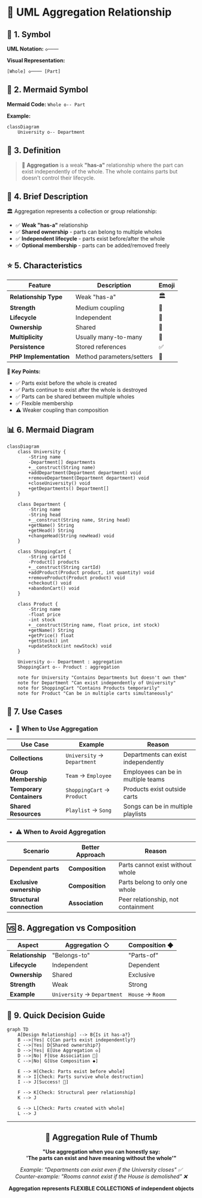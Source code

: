 # 🔗 UML Aggregation Relationship

## 📐 1. Symbol
**UML Notation:** `◇────`

**Visual Representation:**
```
[Whole] ◇──── [Part]
```

## 🔄 2. Mermaid Symbol
**Mermaid Code:** `Whole o-- Part`

**Example:**
```mermaid
classDiagram
    University o-- Department
```

## 📖 3. Definition
> 🎯 **Aggregation** is a weak **"has-a"** relationship where the part can exist independently of the whole. The whole contains parts but doesn't control their lifecycle.

## 📝 4. Brief Description
🏛️ Aggregation represents a collection or group relationship:

- ✅ **Weak "has-a"** relationship
- ✅ **Shared ownership** - parts can belong to multiple wholes
- ✅ **Independent lifecycle** - parts exist before/after the whole
- ✅ **Optional membership** - parts can be added/removed freely

## ⭐ 5. Characteristics

| Feature | Description | Emoji |
|---------|-------------|--------|
| **Relationship Type** | Weak "has-a" | 🏛️ |
| **Strength** | Medium coupling | 🎯 |
| **Lifecycle** | Independent | 🔄 |
| **Ownership** | Shared | 🤝 |
| **Multiplicity** | Usually many-to-many | 🔢 |
| **Persistence** | Stored references | ✅ |
| **PHP Implementation** | Method parameters/setters | 🐘 |

**🎯 Key Points:**
- ✅ Parts exist before the whole is created
- ✅ Parts continue to exist after the whole is destroyed
- ✅ Parts can be shared between multiple wholes
- ✅ Flexible membership
- ⚠️ Weaker coupling than composition


## 📊 6. Mermaid Diagram

```mermaid
classDiagram
    class University {
        -String name
        -Department[] departments
        +__construct(String name)
        +addDepartment(Department department) void
        +removeDepartment(Department department) void
        +closeUniversity() void
        +getDepartments() Department[]
    }
    
    class Department {
        -String name
        -String head
        +__construct(String name, String head)
        +getName() String
        +getHead() String
        +changeHead(String newHead) void
    }
    
    class ShoppingCart {
        -String cartId
        -Product[] products
        +__construct(String cartId)
        +addProduct(Product product, int quantity) void
        +removeProduct(Product product) void
        +checkout() void
        +abandonCart() void
    }
    
    class Product {
        -String name
        -float price
        -int stock
        +__construct(String name, float price, int stock)
        +getName() String
        +getPrice() float
        +getStock() int
        +updateStock(int newStock) void
    }
    
    University o-- Department : aggregation
    ShoppingCart o-- Product : aggregation
    
    note for University "Contains Departments but doesn't own them"
    note for Department "Can exist independently of University"
    note for ShoppingCart "Contains Products temporarily"
    note for Product "Can be in multiple carts simultaneously"
```

## 🚀 7. Use Cases

- ### 🎯 When to Use Aggregation

| Use Case | Example | Reason |
|----------|---------|--------|
| **Collections** | `University` → `Department` | Departments can exist independently |
| **Group Membership** | `Team` → `Employee` | Employees can be in multiple teams |
| **Temporary Containers** | `ShoppingCart` → `Product` | Products exist outside carts |
| **Shared Resources** | `Playlist` → `Song` | Songs can be in multiple playlists |

- ### ⚠️ When to Avoid Aggregation

| Scenario | Better Approach | Reason |
|----------|----------------|--------|
| **Dependent parts** | **Composition** | Parts cannot exist without whole |
| **Exclusive ownership** | **Composition** | Parts belong to only one whole |
| **Structural connection** | **Association** | Peer relationship, not containment |

## 🆚 8. Aggregation vs Composition

| Aspect | Aggregation ◇ | Composition ◆ |
|--------|---------------|---------------|
| **Relationship** | "Belongs-to" | "Parts-of" |
| **Lifecycle** | Independent | Dependent |
| **Ownership** | Shared | Exclusive |
| **Strength** | Weak | Strong |
| **Example** | `University` → `Department` | `House` → `Room` |

## 🎯 9. Quick Decision Guide

```mermaid
graph TD
    A[Design Relationship] --> B{Is it has-a?}
    B -->|Yes| C{Can parts exist independently?}
    C -->|Yes| D{Shared ownership?}
    D -->|Yes| E[Use Aggregation ◇]
    D -->|No| F[Use Association 🤝]
    C -->|No| G[Use Composition ◆]
    
    E --> H[Check: Parts exist before whole]
    H --> I[Check: Parts survive whole destruction]
    I --> J[Success! 🚀]
    
    F --> K[Check: Structural peer relationship]
    K --> J
    
    G --> L[Check: Parts created with whole]
    L --> J
```

---

<div align="center">

## 🎯 **Aggregation Rule of Thumb**

**"Use aggregation when you can honestly say:  
'The parts can exist and have meaning without the whole'"**

*Example: "Departments can exist even if the University closes" ✅  
Counter-example: "Rooms cannot exist if the House is demolished" ❌*

**Aggregation represents FLEXIBLE COLLECTIONS of independent objects**

</div>